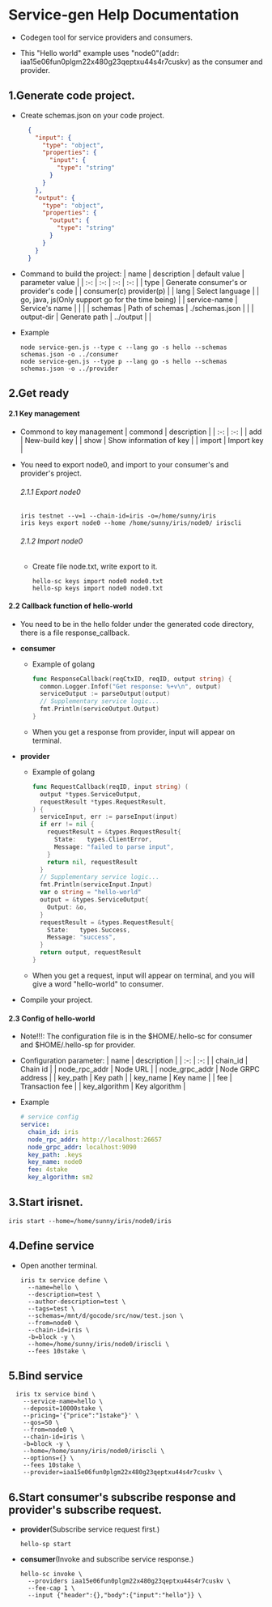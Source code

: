 # Service-gen Help Documentation

- Codegen tool for service providers and consumers.

- This "Hello world" example uses "node0"(addr: iaa15e06fun0plgm22x480g23qeptxu44s4r7cuskv) as the consumer and provider.

## 1.Generate code project.

  - Create schemas.json on your code project.
    ```json
      {
        "input": {
          "type": "object",
          "properties": {
            "input": {
              "type": "string"
            }
          }
        },
        "output": {
          "type": "object",
          "properties": {
            "output": {
              "type": "string"
            }
          }
        }
      }
    ```

  - Command to build the project: 
    | name | description | default value | parameter value |
    | :-: | :-: | :-: | :-: |
    | type | Generate consumer's or provider's code | | consumer(c) provider(p) |
    | lang | Select language | | go, java, js(Only support go for the time being) |
    | service-name | Service's name |  |  |
    | schemas | Path of schemas | ./schemas.json |  |
    | output-dir | Generate path | ../output |  |
  - Example
    ```shell
    node service-gen.js --type c --lang go -s hello --schemas schemas.json -o ../consumer
    node service-gen.js --type p --lang go -s hello --schemas schemas.json -o ../provider
    ```

## 2.Get ready

  #### 2.1 Key management
  - Commond to key management
    | commond | description |
    | :-: | :-: |
    | add | New-build key |
    | show | Show information of key |
    | import | Import key |
    
  - You need to export node0, and import to your consumer's and provider's project.

    ###### 2.1.1 Export node0

      ```shell
      iris testnet --v=1 --chain-id=iris -o=/home/sunny/iris
      iris keys export node0 --home /home/sunny/iris/node0/ iriscli
      ```

    ###### 2.1.2 Import node0

      - Create file node.txt, write export to it.

        ```shell
        hello-sc keys import node0 node0.txt
        hello-sp keys import node0 node0.txt
        ```

  #### 2.2 Callback function of hello-world
  - You need to be in the hello folder under the generated code directory, there is a file response_callback.

  - **consumer**
    - Example of golang
      ```go
      func ResponseCallback(reqCtxID, reqID, output string) {
        common.Logger.Infof("Get response: %+v\n", output)
        serviceOutput := parseOutput(output)
        // Supplementary service logic...
        fmt.Println(serviceOutput.Output)
      }
      ```
    - When you get a response from provider, input will appear on terminal.
  
  - **provider**
    - Example of golang
      ```go
      func RequestCallback(reqID, input string) (
        output *types.ServiceOutput,
        requestResult *types.RequestResult,
      ) {
        serviceInput, err := parseInput(input)
        if err != nil {
          requestResult = &types.RequestResult{
            State:   types.ClientError,
            Message: "failed to parse input",
          }
          return nil, requestResult
        }
        // Supplementary service logic...
        fmt.Println(serviceInput.Input)
        var o string = "hello-world"
        output = &types.ServiceOutput{
          Output: &o,
        }
        requestResult = &types.RequestResult{
          State:   types.Success,
          Message: "success",
        }
        return output, requestResult
      }
      ```
    - When you get a request, input will appear on terminal, and you will give a word "hello-world" to consumer.
  
  - Compile your project.

  #### 2.3 Config of hello-world
  - Note!!!: The configuration file is in the $HOME/.hello-sc for consumer and $HOME/.hello-sp for provider.

  - Configuration parameter:
    | name | description |
    | :-: | :-: |
    | chain_id | Chain id |
    | node_rpc_addr | Node URL |
    | node_grpc_addr | Node GRPC address |
    | key_path | Key path |
    | key_name | Key name |
    | fee | Transaction fee |
    | key_algorithm | Key algorithm |
  
  - Example
    ```yaml
    # service config
    service:
      chain_id: iris
      node_rpc_addr: http://localhost:26657
      node_grpc_addr: localhost:9090
      key_path: .keys
      key_name: node0
      fee: 4stake
      key_algorithm: sm2
    ```

## 3.Start irisnet.
  ```shell
  iris start --home=/home/sunny/iris/node0/iris
  ```

## 4.Define service
  - Open another terminal.
    ```shell
    iris tx service define \
      --name=hello \
      --description=test \
      --author-description=test \
      --tags=test \
      --schemas=/mnt/d/gocode/src/now/test.json \
      --from=node0 \
      --chain-id=iris \
      -b=block -y \
      --home=/home/sunny/iris/node0/iriscli \
      --fees 10stake \
    ```

## 5.Bind service

  ```shell
    iris tx service bind \
      --service-name=hello \
      --deposit=10000stake \
      --pricing='{"price":"1stake"}' \
      --qos=50 \
      --from=node0 \
      --chain-id=iris \
      -b=block -y \
      --home=/home/sunny/iris/node0/iriscli \
      --options={} \
      --fees 10stake \
      --provider=iaa15e06fun0plgm22x480g23qeptxu44s4r7cuskv \
  ```

## 6.Start consumer's subscribe response and provider's subscribe request.
  - **provider**(Subscribe service request first.)
    ```shell
    hello-sp start
    ```

  - **consumer**(Invoke and subscribe service response.)
    ```shell
    hello-sc invoke \
      --providers iaa15e06fun0plgm22x480g23qeptxu44s4r7cuskv \
      --fee-cap 1 \
      --input {"header":{},"body":{"input":"hello"}} \
    ```
